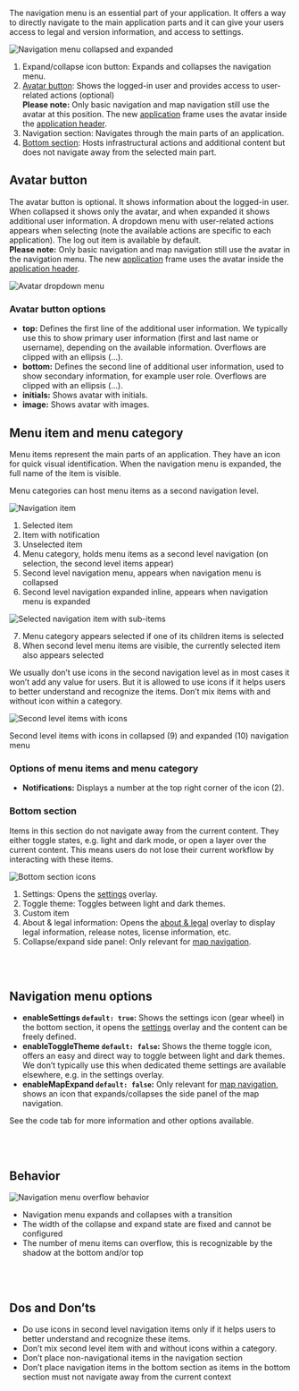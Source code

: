 The navigation menu is an essential part of your application. It offers a way to directly navigate to the main application parts and it can give your users access to legal and version information, and access to settings.

![Navigation menu collapsed and expanded](https://www.figma.com/file/wEptRgAezDU1z80Cn3eZ0o/iX-Pattern-Illustrations?type=design&node-id=990-122297&mode=design&t=JbZngO5IAS8hvpTb-11)

1. Expand/collapse icon button: Expands and collapses the navigation menu.
2. [Avatar button](#avatar-button,): Shows the logged-in user and provides access to user-related actions (optional)  
**Please note:** Only basic navigation and map navigation still use the avatar at this position. The new [application](./application.md) frame uses the avatar inside the [application header](./application-header.md).
3. Navigation section: Navigates through the main parts of an application.
4. [Bottom section](#bottom-section): Hosts infrastructural actions and additional content but does not navigate away from the selected main part.

## Avatar button

The avatar button is optional. It shows information about the logged-in user. When collapsed it shows only the avatar, and when expanded it shows additional user information. A dropdown menu with user-related actions appears when selecting (note the available actions are specific to each application). The log out item is available by default.  
**Please note:** Only basic navigation and map navigation still use the avatar in the navigation menu. The new [application](./application.md) frame uses the avatar inside the [application header](./application-header.md).

![Avatar dropdown menu](https://www.figma.com/file/wEptRgAezDU1z80Cn3eZ0o/iX-Pattern-Illustrations?type=design&node-id=1013-70909&mode=design&t=Ch2wsi2EtQ3sPBpS-11)

### Avatar button options
- **top:** Defines the first line of the additional user information. We typically use this to show primary user information (first and last name or username), depending on the available information. Overflows are clipped with an ellipsis (...).  
- **bottom:** Defines the second line of additional user information, used to show secondary information, for example user role. Overflows are clipped with an ellipsis (...). 
- **initials:** Shows avatar with initials.  
- **image:** Shows avatar with images.  

## Menu item and menu category
Menu items represent the main parts of an application. They have an icon for quick visual identification. When the navigation menu is expanded, the full name of the item is visible. 

Menu categories can host menu items as a second navigation level.

![Navigation item](https://www.figma.com/file/wEptRgAezDU1z80Cn3eZ0o/iX-Pattern-Illustrations?type=design&node-id=998-67465&mode=design&t=puecEZZMJ24R1ngI-11)

1. Selected item
2. Item with notification
3. Unselected item
4. Menu category, holds menu items as a second level navigation (on selection, the second level items appear) 
5. Second level navigation menu, appears when navigation menu is collapsed
6. Second level navigation expanded inline, appears when navigation menu is expanded

![Selected navigation item with sub-items](https://www.figma.com/file/wEptRgAezDU1z80Cn3eZ0o/iX-Pattern-Illustrations?type=design&node-id=1005-10267&mode=design&t=ljAWsgheUZngQeQG-11)

7. Menu category appears selected if one of its children items is selected
8. When second level menu items are visible, the currently selected item also appears selected

We usually don’t use icons in the second navigation level as in most cases it won’t add any value for users. But it is allowed to use icons if it helps users to better understand and recognize the items. Don’t mix items with and without icon within a category.

![Second level items with icons](https://www.figma.com/file/wEptRgAezDU1z80Cn3eZ0o/iX-Pattern-Illustrations?type=design&node-id=2062-21146&mode=design&t=E5f1YhpwznaV7Qjk-11)

Second level items with icons in collapsed (9) and expanded (10) navigation menu

### Options of menu items and menu category 

- **Notifications:** Displays a number at the top right corner of the icon (2).



### Bottom section
Items in this section do not navigate away from the current content. They either  toggle states, e.g. light and dark mode, or open a layer over the current content. This means users do not lose their current workflow by interacting with these items.

![Bottom section icons](https://www.figma.com/file/wEptRgAezDU1z80Cn3eZ0o/iX-Pattern-Illustrations?type=design&node-id=1005-10817&mode=design&t=ljAWsgheUZngQeQG-11)

1. Settings: Opens the [settings](./settings.md) overlay.
2. Toggle theme: Toggles between light and dark themes.
3. Custom item
4. About & legal information: Opens the [about & legal](./about-and-legal.md) overlay to display legal information, release notes, license information, etc.
5. Collapse/expand side panel: Only relevant for [map navigation](./map-navigation.md).

<br></br>

## Navigation menu options

- **enableSettings `default: true`:** Shows the settings icon (gear wheel) in the bottom section, it opens the [settings](./settings.md) overlay and the content can be freely defined.
- **enableToggleTheme `default: false`:** Shows the theme toggle icon, offers an easy and direct way to toggle between light and dark themes. We don’t typically use this when dedicated theme settings are available elsewhere, e.g. in the settings overlay.
- **enableMapExpand `default: false`:** Only relevant for [map navigation](./map-navigation.md), shows an icon that expands/collapses the side panel of the map navigation.

See the code tab for more information and other options available.

<br></br>

## Behavior

![Navigation menu overflow behavior](https://www.figma.com/file/wEptRgAezDU1z80Cn3eZ0o/iX-Pattern-Illustrations?type=design&node-id=1013-68267&mode=design&t=RG8M7S3eIKxiDqv5-11)

- Navigation menu expands and collapses with a transition
- The width of the collapse and expand state are fixed and cannot be configured
- The number of menu items can overflow, this is recognizable by the shadow at the bottom and/or top 

<br></br>

## Dos and Don’ts
- Do use icons in second level navigation items only if it helps users to better understand and recognize these items.
- Don’t mix second level item with and without icons within a category.
- Don’t place non-navigational items in the navigation section
- Don’t place navigation items in the bottom section as items in the bottom section must not navigate away from the current context
